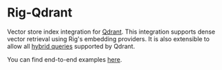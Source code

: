 # Rig-Qdrant

Vector store index integration for [Qdrant](https://qdrant.tech/). This integration supports dense vector retrieval using Rig's embedding providers. It is also extensible to allow all [hybrid queries](https://qdrant.tech/documentation/concepts/hybrid-queries/) supported by Qdrant.

You can find end-to-end examples [here](https://github.com/0xPlaygrounds/rig/tree/main/rig-qdrant/examples).
